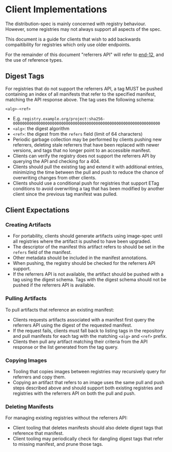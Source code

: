 # Client Implementations

The distribution-spec is mainly concerned with registry behaviour. However,
some registries may not always support all aspects of the spec.

This document is a guide for clients that wish to add backwards compaitibility
for registries which only use older endpoints.

For the remainder of this document "referrers API" will refer to [end-12](TODO),
and the use of reference types.

## Digest Tags

For registries that do not support the referrers API, a tag MUST be pushed containing an index of all manifests that refer to the specified manifest, matching the API response above.
The tag uses the following schema:

```text
<alg>-<ref>
```

- E.g. `registry.example.org/project:sha256-0000000000000000000000000000000000000000000000000000000000000000`
- `<alg>`: the digest algorithm
- `<ref>`: the digest from the `refers` field (limit of 64 characters)
- Periodic garbage collection may be performed by clients pushing new referrers, deleting stale referrers that have been replaced with newer versions, and tags that no longer point to an accessible manifest.
- Clients can verify the registry does not support the referrers API by querying the API and checking for a 404.
- Clients should pull the existing tag and extend it with additional entries, minimizing the time between the pull and push to reduce the chance of overwriting changes from other clients.
- Clients should use a conditional push for registries that support ETag conditions to avoid overwriting a tag that has been modified by another client since the previous tag manifest was pulled.

## Client Expectations

### Creating Artifacts

- For portability, clients should generate artifacts using image-spec until all registries where the artifact is pushed to have been upgraded.
- The descriptor of the manifest this artifact refers to should be set in the `refers` field of the manifest.
- Other metadata should be included in the manifest annotations.
- When pushing, the registry should be checked for the referrers API support.
- If the referrers API is not available, the artifact should be pushed with a tag using the digest schema. Tags with the digest schema should not be pushed if the referrers API is available.

### Pulling Artifacts

To pull artifacts that reference an existing manifest:

- Clients requests artifacts associated with a manifest first query the referrers API using the digest of the requested manifest.
- If the request fails, clients must fall back to listing tags in the repository and pull manifests for each tag with the matching `<alg>` and `<ref>` prefix.
- Clients then pull any artifact matching their criteria from the API response or the list generated from the tag query.

### Copying Images

- Tooling that copies images between registries may recursively query for referrers and copy them.
- Copying an artifact that refers to an image uses the same pull and push steps described above and should support both existing registries and registries with the referrers API on both the pull and push.

### Deleting Manifests

For managing existing registries without the referrers API:

- Client tooling that deletes manifests should also delete digest tags that reference that manifest.
- Client tooling may periodically check for dangling digest tags that refer to missing manifest, and prune those tags.
